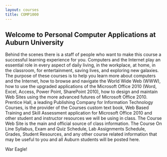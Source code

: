 ```yaml
---
layout: courses
title: COMP1000
---
```


## Welcome to Personal Computer Applications at Auburn University

Behind the scenes there is a staff of people who want to make this course a successful learning experience for you. Computers and the Internet play an essential role in every aspect of daily living, in the workplace, at home, in the classroom, for entertainment, saving lives, and exploring new galaxies. The purpose of these courses is to help you learn more about computers and the Internet, how to browse and navigate the World Wide Web (WWW), how to use the upgraded applications of the Microsoft Office 2010 (Word, Excel, Access, Power Point, SharePoint 2010), how to design and maintain Web Sites using the more advanced futures of Microsoft Office 2010. Prentice Hall, a leading Publishing Company for Information Technology Courses, is the provider of the Courses custom text book, Web Based Training and Skill Assessment application for Microsoft Office 2010 and other student and instructor resources we will be using in class. The Course Web Site is the main and official source of class information. The Course On Line Syllabus, Exam and Quiz Schedule, Lab Assignments Schedule, Grades, Student Resources, and any other course related information that may be useful to you and all Auburn students will be posted here.

War Eagle!